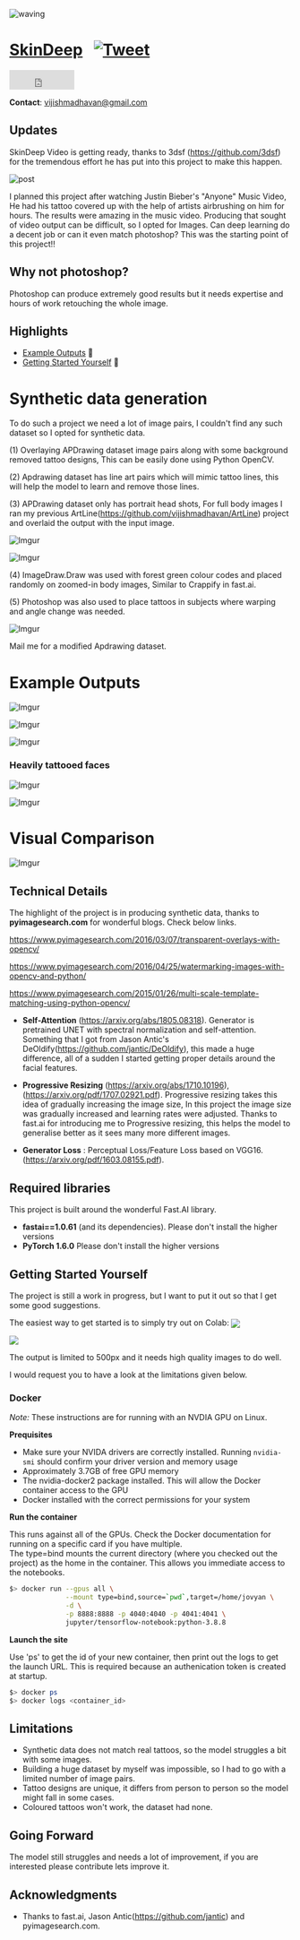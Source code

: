 ![waving](https://capsule-render.vercel.app/api?type=waving&height=200&text=SkinDeep&fontAlign=80&fontAlignY=40&color=gradient)

# [SkinDeep](https://github.com/vijishmadhavan/SkinDeep) &nbsp; [![Tweet](https://img.shields.io/twitter/url/http/shields.io.svg?style=social)](https://twitter.com/intent/tweet?text=Skin%20Deep&url=https://github.com/vijishmadhavan/SkinDeep&via=Vijish68859437&hashtags=machinelearning,developers,100DaysOfCode,Deeplearning) &nbsp;

<iframe src="https://github.com/sponsors/vijishmadhavan/button" title="Sponsor vijishmadhavan" height="35" width="116" style="border: 0;"></iframe>

__Contact__: vijishmadhavan@gmail.com

## Updates

SkinDeep Video is getting ready, thanks to 3dsf (https://github.com/3dsf) for the tremendous effort he has put into this project to make this happen.

![post](https://i.imgur.com/lcejYwD.gif)

I planned this project after watching Justin Bieber's "Anyone" Music Video, He had his tattoo covered up with the help of artists airbrushing on him for hours. The results were amazing in the music video. Producing that sought of video output can be difficult, so I opted for Images. Can deep learning do a decent job or can it even match photoshop? This was the starting point of this project!!

## Why not photoshop?

Photoshop can produce extremely good results but it needs expertise and hours of work retouching the whole image.

## Highlights

- [Example Outputs](#Example-Outputs) &#x1F537;
- [Getting Started Yourself](#Getting-Started-Yourself) &#x1F537;


# Synthetic data generation

To do such a project we need a lot of image pairs, I couldn't find any such dataset so I opted for synthetic data.

(1) Overlaying APDrawing dataset image pairs along with some background removed tattoo designs, This can be easily done using Python OpenCV.

(2) Apdrawing dataset has line art pairs which will mimic tattoo lines, this will help the model to learn and remove those lines.

(3) APDrawing dataset only has portrait head shots, For full body images I ran my previous ArtLine(https://github.com/vijishmadhavan/ArtLine) project and overlaid the output with the input image.

![Imgur](https://i.imgur.com/2NK4DRU.jpg)


![Imgur](https://i.imgur.com/HWBiNnN.jpg)

(4) ImageDraw.Draw was used with forest green colour codes and placed randomly on zoomed-in body images, Similar to Crappify in fast.ai.

(5) Photoshop was also used to place tattoos in subjects where warping and angle change was needed.

![Imgur](https://i.imgur.com/xbzVVEC.jpg)

Mail me for a modified Apdrawing dataset.


# Example Outputs


![Imgur](https://i.imgur.com/y7NM1f8.jpg)


![Imgur](https://i.imgur.com/WEnbL8w.jpg)


![Imgur](https://i.imgur.com/X5lZEse.jpg)

### Heavily tattooed faces

![Imgur](https://i.imgur.com/dANN7Do.jpg)

![Imgur](https://i.imgur.com/Lq0i1N0.jpg)

# Visual Comparison

![Imgur](https://i.imgur.com/wCgMROl.jpg)


## Technical Details

The highlight of the project is in producing synthetic data, thanks to **pyimagesearch.com** for wonderful blogs. Check below links.

https://www.pyimagesearch.com/2016/03/07/transparent-overlays-with-opencv/

https://www.pyimagesearch.com/2016/04/25/watermarking-images-with-opencv-and-python/

https://www.pyimagesearch.com/2015/01/26/multi-scale-template-matching-using-python-opencv/

* **Self-Attention** (https://arxiv.org/abs/1805.08318). Generator is pretrained UNET with spectral normalization and self-attention. Something that I got from Jason Antic's DeOldify(https://github.com/jantic/DeOldify), this made a huge difference, all of a sudden I started getting proper details around the facial features.

* **Progressive Resizing** (https://arxiv.org/abs/1710.10196),(https://arxiv.org/pdf/1707.02921.pdf). Progressive resizing takes this idea of gradually increasing the image size, In this project the image size was gradually increased and learning rates were adjusted. Thanks to fast.ai for introducing me to Progressive resizing, this helps the model to generalise better as it sees many more different images.

* **Generator Loss** :  Perceptual Loss/Feature Loss based on VGG16. (https://arxiv.org/pdf/1603.08155.pdf).

## Required libraries

This project is built around the wonderful Fast.AI library.

- **fastai==1.0.61** (and its dependencies).  Please don't install the higher versions
- **PyTorch 1.6.0** Please don't install the higher versions

## Getting Started Yourself

The project is still a work in progress, but I want to put it out so that I get some good suggestions.

The easiest way to get started is to simply try out on Colab: [<img src="https://colab.research.google.com/assets/colab-badge.svg" align="center">](https://colab.research.google.com/github/vijishmadhavan/SkinDeep/blob/master/SkinDeep_good.ipynb)

[<img src="https://colab.research.google.com/assets/colab-badge.svg" align="center">](https://colab.research.google.com/github/vijishmadhavan/SkinDeep/blob/master/SkinDeep.ipynb)

The output is limited to 500px and it needs high quality images to do well.

I would request you to have a look at the limitations given below.

### Docker

*Note:* These instructions are for running with an NVDIA GPU on Linux.

**Prequisites**

* Make sure your NVIDA drivers are correctly installed.  Running ```nvidia-smi``` should confirm your driver version and memory usage
* Approximately 3.7GB of free GPU memory
* The nvidia-docker2 package installed.  This will allow the Docker container access to the GPU
* Docker installed with the correct permissions for your system

**Run the container**

This runs against all of the GPUs.  Check the Docker documentation for running on a specific card if you have multiple.  
The type=bind mounts the current directory (where you checked out the project) as the home in the container.  This allows you immediate access to the notebooks.
```bash
$> docker run --gpus all \
              --mount type=bind,source=`pwd`,target=/home/jovyan \
              -d \
              -p 8888:8888 -p 4040:4040 -p 4041:4041 \
              jupyter/tensorflow-notebook:python-3.8.8
```

**Launch the site**

Use 'ps' to get the id of your new container, then print out the logs to get the launch URL.  This is required because an authenication token is created at startup.
```bash
$> docker ps
$> docker logs <container_id>
```

## Limitations

- Synthetic data does not match real tattoos, so the model struggles a bit with some images.
- Building a huge dataset by myself was impossible, so I had to go with a limited number of image pairs.
- Tattoo designs are unique, it differs from person to person so the model might fall in some cases.
- Coloured tattoos won't work, the dataset had none.

## Going Forward

The model still struggles and needs a lot of improvement, if you are interested please contribute lets improve it.

## Acknowledgments

- Thanks to fast.ai, Jason Antic(https://github.com/jantic) and pyimagesearch.com.
